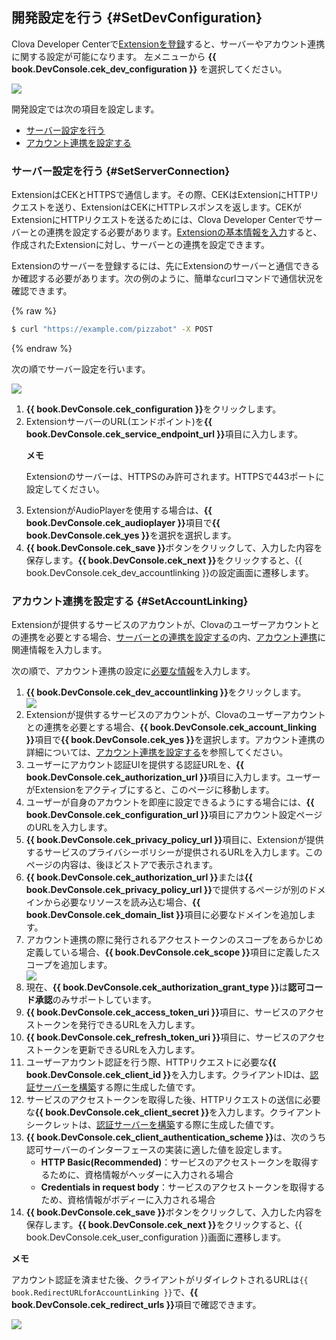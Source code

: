 ## 開発設定を行う {#SetDevConfiguration}

Clova Developer Centerで[Extensionを登録](/DevConsole/Guides/Register_Extension.md)すると、サーバーやアカウント連携に関する設定が可能になります。
左メニューから **{{ book.DevConsole.cek_dev_configuration }}** を選択してください。

![](/DevConsole/Assets/Images/DevConsole-Dev_Config_Menu.png)

開発設定では次の項目を設定します。
* [サーバー設定を行う](#SetServerConnection)
* [アカウント連携を設定する](#SetAccountLinking)

### サーバー設定を行う {#SetServerConnection}

ExtensionはCEKとHTTPSで通信します。その際、CEKはExtensionにHTTPリクエストを送り、ExtensionはCEKにHTTPレスポンスを返します。CEKがExtensionにHTTPリクエストを送るためには、Clova Developer Centerでサーバーとの連携を設定する必要があります。[Extensionの基本情報を入力](#InputSkillInfo)すると、作成されたExtensionに対し、サーバーとの連携を設定できます。

Extensionのサーバーを登録するには、先にExtensionのサーバーと通信できるか確認する必要があります。次の例のように、簡単なcurlコマンドで通信状況を確認できます。

{% raw %}
```bash
$ curl "https://example.com/pizzabot" -X POST
```
{% endraw %}

次の順でサーバー設定を行います。

![](/DevConsole/Assets/Images/DevConsole-Extension_Server_Settings.png)

<ol>
  <li><strong>{{ book.DevConsole.cek_configuration }}</strong>をクリックします。</li>
  <li>ExtensionサーバーのURL(エンドポイント)を<strong>{{ book.DevConsole.cek_service_endpoint_url }}</strong>項目に入力します。
    <div class="note">
      <p><strong>メモ</strong></p>
      <p>Extensionのサーバーは、HTTPSのみ許可されます。HTTPSで443ポートに設定してください。</p>
    </div>
  </li>
  <li>ExtensionがAudioPlayerを使用する場合は、<strong>{{ book.DevConsole.cek_audioplayer }}</strong>項目で<strong>{{ book.DevConsole.cek_yes }}</strong>を選択を選択します。</li>
  <li><strong>{{ book.DevConsole.cek_save }}</strong>ボタンをクリックして、入力した内容を保存します。<strong>{{ book.DevConsole.cek_next }}</strong>をクリックすると、{{ book.DevConsole.cek_dev_accountlinking }}の設定画面に遷移します。</li>
</ol>

### アカウント連携を設定する {#SetAccountLinking}

Extensionが提供するサービスのアカウントが、Clovaのユーザーアカウントとの連携を必要とする場合、[サーバーとの連携を設定する](#SetServerConnection)の内、[アカウント連携](/Develop/Guides/Link_User_Account.md)に関連情報を入力します。

次の順で、アカウント連携の設定に[必要な情報](/Develop/Guides/Link_User_Account.md#RegisterAccountLinkingInfo)を入力します。

<ol>
  <li><strong>{{ book.DevConsole.cek_dev_accountlinking }}</strong>をクリックします。</li>
    <img src="/DevConsole/Assets/Images/DevConsole-Extension_Account_Linking_Settings_1.png" />
  <li>Extensionが提供するサービスのアカウントが、Clovaのユーザーアカウントとの連携を必要とする場合、<strong>{{ book.DevConsole.cek_account_linking }}</strong>項目で<strong>{{ book.DevConsole.cek_yes }}</strong>を選択します。アカウント連携の詳細については、<a href="#SetAccountLinking">アカウント連携を設定する</a>を参照してください。</li>
  <li>ユーザーにアカウント認証UIを提供する認証URLを、<strong>{{ book.DevConsole.cek_authorization_url }}</strong>項目に入力します。ユーザーがExtensionをアクティブにすると、このページに移動します。</li>
  <li>ユーザーが自身のアカウントを即座に設定できるようにする場合には、<strong>{{ book.DevConsole.cek_configuration_url }}</strong>項目にアカウント設定ページのURLを入力します。</li>
  <li><strong>{{ book.DevConsole.cek_privacy_policy_url }}</strong>項目に、Extensionが提供するサービスのプライバシーポリシーが提供されるURLを入力します。このページの内容は、後ほどストアで表示されます。</li>
  <li><strong>{{ book.DevConsole.cek_authorization_url }}</strong>または<strong>{{ book.DevConsole.cek_privacy_policy_url }}</strong>で提供するページが別のドメインから必要なリソースを読み込む場合、<strong>{{ book.DevConsole.cek_domain_list }}</strong>項目に必要なドメインを追加します。</li>
  <li>アカウント連携の際に発行されるアクセストークンのスコープをあらかじめ定義している場合、<strong>{{ book.DevConsole.cek_scope }}</strong>項目に定義したスコープを追加します。</li>
    <img src="/DevConsole/Assets/Images/DevConsole-Extension_Account_Linking_Settings_2.png" />
  <li>現在、<strong>{{ book.DevConsole.cek_authorization_grant_type }}</strong>は<strong>認可コード承認</strong>のみサポートしています。</li>
  <li><strong>{{ book.DevConsole.cek_access_token_uri }}</strong>項目に、サービスのアクセストークンを発行できるURLを入力します。</li>
  <li><strong>{{ book.DevConsole.cek_refresh_token_uri }}</strong>項目に、サービスのアクセストークンを更新できるURLを入力します。</li>
  <li>ユーザーアカウント認証を行う際、HTTPリクエストに必要な<strong>{{ book.DevConsole.cek_client_id }}</strong>を入力します。クライアントIDは、<a href="/Develop/Guides/Link_User_Account.md#BuildAuthServer">認証サーバーを構築</a>する際に生成した値です。</li>
  <li>サービスのアクセストークンを取得した後、HTTPリクエストの送信に必要な<strong>{{ book.DevConsole.cek_client_secret }}</strong>を入力します。クライアントシークレットは、<a href="/Develop/Guides/Link_User_Account.md#BuildAuthServer">認証サーバーを構築</a>する際に生成した値です。</li>
  <li><strong>{{ book.DevConsole.cek_client_authentication_scheme }}</strong>は、次のうち認可サーバーのインターフェースの実装に適した値を設定します。
    <ul>
      <li><strong>HTTP Basic(Recommended)</strong>：サービスのアクセストークンを取得するために、資格情報がヘッダーに入力される場合</li>
      <li><strong>Credentials in request body</strong>：サービスのアクセストークンを取得するため、資格情報がボディーに入力される場合</li>
    </ul>
  </li>
  <li><strong>{{ book.DevConsole.cek_save }}</strong>ボタンをクリックして、入力した内容を保存します。<strong>{{ book.DevConsole.cek_next }}</strong>をクリックすると、{{ book.DevConsole.cek_user_configuration }}画面に遷移します。</li>
</ol>

<div id="RedirectURI" class="note">
  <p><strong>メモ</strong></p>
  <p>アカウント認証を済ませた後、クライアントがリダイレクトされるURLは<code>{{ book.RedirectURLforAccountLinking }}</code>で、<strong>{{ book.DevConsole.cek_redirect_urls }}</strong>項目で確認できます。</strong></p>
  <img src="/DevConsole/Assets/Images/DevConsole-Redirect_URL_for_Extension_Account_Linking.png" />
</div>
